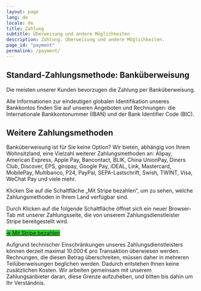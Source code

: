 ```yaml
---
layout: page
lang: de
locale: de
title: Zahlung
subtitle: Überweisung und andere Möglichkeiten
description: Zahlung. Überweisung und andere Möglichkeiten.
page_id: "payment"
permalink: /payment/
---
```


<h2>Standard-Zahlungsmethode: Banküberweisung</h2>
<p>Die meisten unserer Kunden bevorzugen die Zahlung per Banküberweisung.</p>

<p>Alle Informationen zur eindeutigen globalen Identifikation unseres Bankkontos finden Sie auf unseren Angeboten und Rechnungen: die Internationale Bankkontonummer (IBAN) und der Bank Identifier Code (BIC).</p>

<h2>Weitere Zahlungsmethoden</h2>
<p>Banküberweisung ist für Sie keine Option? Wir bieten, abhängig von Ihrem Wohnsitzland, eine Vielzahl weiterer Zahlungsmethoden an: Alipay, American Express, Apple Pay, Bancontact, BLIK, China UnionPay, Diners Club, Discover, EPS, giropay, Google Pay, iDEAL, Link, Mastercard, MobilePay, Multibanco, P24, PayPal, SEPA-Lastschrift, Swish, TWINT, Visa, WeChat Pay und viele mehr.</p>

<p>Klicken Sie auf die Schaltfläche „Mit Stripe bezahlen“, um zu sehen, welche Zahlungsmethoden in Ihrem Land verfügbar sind.</p>

<p>Durch Klicken auf die folgende Schaltfläche öffnet sich ein neuer Browser-Tab mit unserer Zahlungsseite, die von unserem Zahlungsdienstleister Stripe bereitgestellt wird.</p>

<p><a href="https://buy.stripe.com/5kA9AX37u4VteBO5kk?locale=en" target="_blank" class="button is-link is-normal is-hover has-text-black has-text-weight-bold" style="background-color: limegreen">➔ Mit Stripe bezahlen</a></p>

<p>Aufgrund technischer Einschränkungen unseres Zahlungsdienstleisters können derzeit maximal 10.000 € pro Transaktion überwiesen werden. Rechnungen, die diesen Betrag überschreiten, müssen daher in mehreren Teilüberweisungen beglichen werden. Dadurch entstehen Ihnen keine zusätzlichen Kosten. Wir arbeiten gemeinsam mit unserem Zahlungsanbieter daran, diese Grenze aufzuheben, und bitten bis dahin um Ihr Verständnis.</p>

